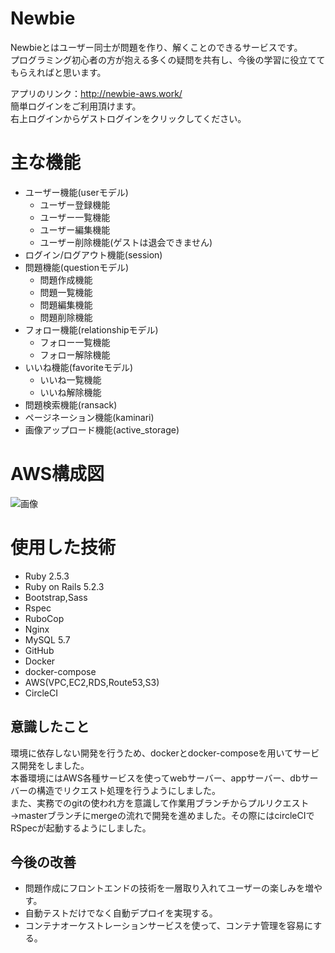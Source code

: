 # Newbie

Newbieとはユーザー同士が問題を作り、解くことのできるサービスです。  
プログラミング初心者の方が抱える多くの疑問を共有し、今後の学習に役立ててもらえればと思います。

アプリのリンク：<http://newbie-aws.work/>  
簡単ログインをご利用頂けます。  
右上ログインからゲストログインをクリックしてください。

# 主な機能
* ユーザー機能(userモデル)
  * ユーザー登録機能
  * ユーザー一覧機能
  * ユーザー編集機能
  * ユーザー削除機能(ゲストは退会できません)
* ログイン/ログアウト機能(session)
* 問題機能(questionモデル)
  * 問題作成機能
  * 問題一覧機能
  * 問題編集機能
  * 問題削除機能
* フォロー機能(relationshipモデル)
  * フォロー一覧機能
  * フォロー解除機能
* いいね機能(favoriteモデル)
  * いいね一覧機能
  * いいね解除機能
* 問題検索機能(ransack)
* ページネーション機能(kaminari)
* 画像アップロード機能(active_storage)


# AWS構成図
![画像](https://cacoo.com/diagrams/1T4sN1eKaz0MUIQP-4B5E5.png)

# 使用した技術
* Ruby 2.5.3
* Ruby on Rails 5.2.3
* Bootstrap,Sass
* Rspec
* RuboCop
* Nginx
* MySQL 5.7
* GitHub
* Docker
* docker-compose
* AWS(VPC,EC2,RDS,Route53,S3)
* CircleCI

## 意識したこと
環境に依存しない開発を行うため、dockerとdocker-composeを用いてサービス開発をしました。  
本番環境にはAWS各種サービスを使ってwebサーバー、appサーバー、dbサーバーの構造でリクエスト処理を行うようにしました。  
また、実務でのgitの使われ方を意識して作業用ブランチからプルリクエスト→masterブランチにmergeの流れで開発を進めました。その際にはcircleCIでRSpecが起動するようにしました。

## 今後の改善
* 問題作成にフロントエンドの技術を一層取り入れてユーザーの楽しみを増やす。
* 自動テストだけでなく自動デプロイを実現する。
* コンテナオーケストレーションサービスを使って、コンテナ管理を容易にする。
